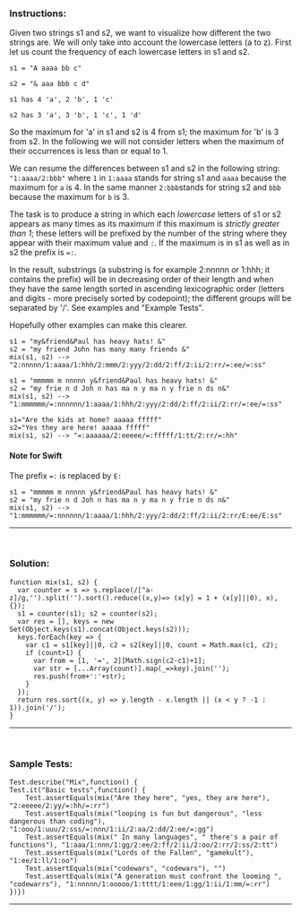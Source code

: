 ### Instructions:

Given two strings s1 and s2, we want to visualize how different the two strings are. We will only take into account the lowercase letters (a to z). First let us count the frequency of each lowercase letters in s1 and s2.

```
s1 = "A aaaa bb c"

s2 = "& aaa bbb c d"

s1 has 4 'a', 2 'b', 1 'c'

s2 has 3 'a', 3 'b', 1 'c', 1 'd'
```

So the maximum for 'a' in s1 and s2 is 4 from s1; the maximum for 'b' is 3 from s2. In the following we will not consider letters when the maximum of their occurrences is less than or equal to 1.

We can resume the differences between s1 and s2 in the following string: `"1:aaaa/2:bbb"` where `1` in `1:aaaa` stands for string s1 and `aaaa` because the maximum for `a` is 4. In the same manner `2:bbb`stands for string s2 and `bbb` because the maximum for `b` is 3.

The task is to produce a string in which each *lowercase* letters of s1 or s2 appears as many times as its maximum if this maximum is *strictly greater than 1*; these letters will be prefixed by the number of the string where they appear with their maximum value and `:`. If the maximum is in s1 as well as in s2 the prefix is `=:`.

In the result, substrings (a substring is for example 2:nnnnn or 1:hhh; it contains the prefix) will be in decreasing order of their length and when they have the same length sorted in ascending lexicographic order (letters and digits - more precisely sorted by codepoint); the different groups will be separated by '/'. See examples and "Example Tests".

Hopefully other examples can make this clearer.

```
s1 = "my&friend&Paul has heavy hats! &"
s2 = "my friend John has many many friends &"
mix(s1, s2) --> "2:nnnnn/1:aaaa/1:hhh/2:mmm/2:yyy/2:dd/2:ff/2:ii/2:rr/=:ee/=:ss"

s1 = "mmmmm m nnnnn y&friend&Paul has heavy hats! &"
s2 = "my frie n d Joh n has ma n y ma n y frie n ds n&"
mix(s1, s2) --> "1:mmmmmm/=:nnnnnn/1:aaaa/1:hhh/2:yyy/2:dd/2:ff/2:ii/2:rr/=:ee/=:ss"

s1="Are the kids at home? aaaaa fffff"
s2="Yes they are here! aaaaa fffff"
mix(s1, s2) --> "=:aaaaaa/2:eeeee/=:fffff/1:tt/2:rr/=:hh"
```

#### Note for Swift

The prefix `=:` is replaced by `E:`

```
s1 = "mmmmm m nnnnn y&friend&Paul has heavy hats! &"
s2 = "my frie n d Joh n has ma n y ma n y frie n ds n&"
mix(s1, s2) --> "1:mmmmmm/=:nnnnnn/1:aaaa/1:hhh/2:yyy/2:dd/2:ff/2:ii/2:rr/E:ee/E:ss"
```

___

​          

### Solution:

```
function mix(s1, s2) {
  var counter = s => s.replace(/[^a-z]/g,'').split('').sort().reduce((x,y)=> (x[y] = 1 + (x[y]||0), x),{});
  s1 = counter(s1); s2 = counter(s2);
  var res = [], keys = new Set(Object.keys(s1).concat(Object.keys(s2)));
  keys.forEach(key => {
    var c1 = s1[key]||0, c2 = s2[key]||0, count = Math.max(c1, c2);
    if (count>1) {
      var from = [1, '=', 2][Math.sign(c2-c1)+1];
      var str = [...Array(count)].map(_=>key).join('');
      res.push(from+':'+str);
    }
  });
  return res.sort((x, y) => y.length - x.length || (x < y ? -1 : 1)).join('/');
}
```

___

​          

### Sample Tests:

```
Test.describe("Mix",function() {
Test.it("Basic tests",function() {    
    Test.assertEquals(mix("Are they here", "yes, they are here"), "2:eeeee/2:yy/=:hh/=:rr")
    Test.assertEquals(mix("looping is fun but dangerous", "less dangerous than coding"), "1:ooo/1:uuu/2:sss/=:nnn/1:ii/2:aa/2:dd/2:ee/=:gg")
    Test.assertEquals(mix(" In many languages", " there's a pair of functions"), "1:aaa/1:nnn/1:gg/2:ee/2:ff/2:ii/2:oo/2:rr/2:ss/2:tt")
    Test.assertEquals(mix("Lords of the Fallen", "gamekult"), "1:ee/1:ll/1:oo")
    Test.assertEquals(mix("codewars", "codewars"), "")
    Test.assertEquals(mix("A generation must confront the looming ", "codewarrs"), "1:nnnnn/1:ooooo/1:tttt/1:eee/1:gg/1:ii/1:mm/=:rr")
})})
```

___

